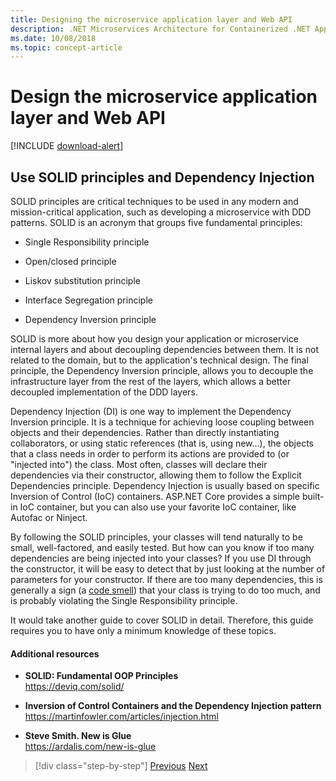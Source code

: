 ```yaml
---
title: Designing the microservice application layer and Web API
description: .NET Microservices Architecture for Containerized .NET Applications | A brief mention of the SOLID principles for designing the application layer.
ms.date: 10/08/2018
ms.topic: concept-article
---
```


# Design the microservice application layer and Web API

[!INCLUDE [download-alert](../includes/download-alert.md)]

## Use SOLID principles and Dependency Injection

SOLID principles are critical techniques to be used in any modern and mission-critical application, such as developing a microservice with DDD patterns. SOLID is an acronym that groups five fundamental principles:

- Single Responsibility principle

- Open/closed principle

- Liskov substitution principle

- Interface Segregation principle

- Dependency Inversion principle

SOLID is more about how you design your application or microservice internal layers and about decoupling dependencies between them. It is not related to the domain, but to the application's technical design. The final principle, the Dependency Inversion principle, allows you to decouple the infrastructure layer from the rest of the layers, which allows a better decoupled implementation of the DDD layers.

Dependency Injection (DI) is one way to implement the Dependency Inversion principle. It is a technique for achieving loose coupling between objects and their dependencies. Rather than directly instantiating collaborators, or using static references (that is, using new…), the objects that a class needs in order to perform its actions are provided to (or "injected into") the class. Most often, classes will declare their dependencies via their constructor, allowing them to follow the Explicit Dependencies principle. Dependency Injection is usually based on specific Inversion of Control (IoC) containers. ASP.NET Core provides a simple built-in IoC container, but you can also use your favorite IoC container, like Autofac or Ninject.

By following the SOLID principles, your classes will tend naturally to be small, well-factored, and easily tested. But how can you know if too many dependencies are being injected into your classes? If you use DI through the constructor, it will be easy to detect that by just looking at the number of parameters for your constructor. If there are too many dependencies, this is generally a sign (a [code smell](https://deviq.com/code-smells/)) that your class is trying to do too much, and is probably violating the Single Responsibility principle.

It would take another guide to cover SOLID in detail. Therefore, this guide requires you to have only a minimum knowledge of these topics.

#### Additional resources

- **SOLID: Fundamental OOP Principles** \
  <https://deviq.com/solid/>

- **Inversion of Control Containers and the Dependency Injection pattern** \
  <https://martinfowler.com/articles/injection.html>

- **Steve Smith. New is Glue** \
  <https://ardalis.com/new-is-glue>

> [!div class="step-by-step"]
> [Previous](nosql-database-persistence-infrastructure.md)
> [Next](microservice-application-layer-implementation-web-api.md)
